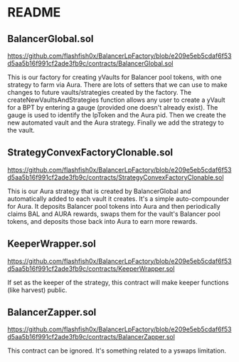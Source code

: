 # README

## BalancerGlobal.sol

https://github.com/flashfish0x/BalancerLpFactory/blob/e209e5eb5cdaf6f53d5aa5b16f991cf2ade3fb9c/contracts/BalancerGlobal.sol

This is our factory for creating yVaults for Balancer pool tokens, with one strategy to farm via Aura.
There are lots of setters that we can use to make changes to future vaults/strategies created by the factory.
The createNewVaultsAndStrategies function allows any user to create a yVault for a BPT by entering a gauge (provided one doesn't already exist).
The gauge is used to identify the lpToken and the Aura pid.
Then we create the new automated vault and the Aura strategy.
Finally we add the strategy to the vault.

## StrategyConvexFactoryClonable.sol

https://github.com/flashfish0x/BalancerLpFactory/blob/e209e5eb5cdaf6f53d5aa5b16f991cf2ade3fb9c/contracts/StrategyConvexFactoryClonable.sol

This is our Aura strategy that is created by BalancerGlobal and automatically added to each vault it creates.
It's a simple auto-compounder for Aura.
It deposits Balancer pool tokens into Aura and then periodically claims BAL and AURA rewards, swaps them for the vault's Balancer pool tokens, and deposits those back into Aura to earn more rewards.

## KeeperWrapper.sol

https://github.com/flashfish0x/BalancerLpFactory/blob/e209e5eb5cdaf6f53d5aa5b16f991cf2ade3fb9c/contracts/KeeperWrapper.sol

If set as the keeper of the strategy, this contract will make keeper functions (like harvest) public.

## BalancerZapper.sol

https://github.com/flashfish0x/BalancerLpFactory/blob/e209e5eb5cdaf6f53d5aa5b16f991cf2ade3fb9c/contracts/BalancerZapper.sol

This contract can be ignored. It's something related to a yswaps limitation.
